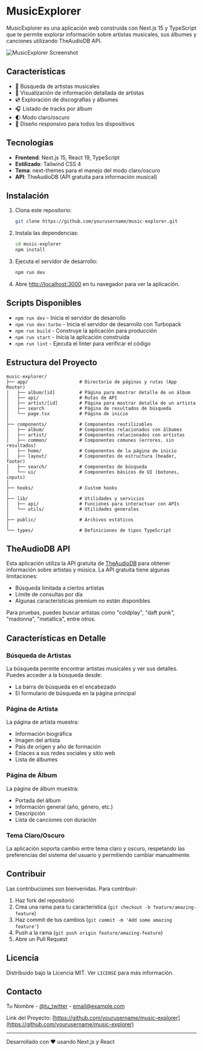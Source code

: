 # MusicExplorer

MusicExplorer es una aplicación web construida con Next.js 15 y TypeScript que te permite explorar información sobre
artistas musicales, sus álbumes y canciones utilizando TheAudioDB API.

![MusicExplorer Screenshot](https://github.com/yourusername/music-explorer/blob/main/public/screenshot.png)

## Características

- 🎵 Búsqueda de artistas musicales
- 🎨 Visualización de información detallada de artistas
- 💿 Exploración de discografías y álbumes
- 🎧 Listado de tracks por álbum
- 🌓 Modo claro/oscuro
- 📱 Diseño responsivo para todos los dispositivos

## Tecnologías

- **Frontend**: Next.js 15, React 19, TypeScript
- **Estilizado**: Tailwind CSS 4
- **Tema**: next-themes para el manejo del modo claro/oscuro
- **API**: TheAudioDB (API gratuita para información musical)

## Instalación

1. Clona este repositorio:
   ```bash
   git clone https://github.com/yourusername/music-explorer.git
   ```

2. Instala las dependencias:
   ```bash
   cd music-explorer
   npm install
   ```

3. Ejecuta el servidor de desarrollo:
   ```bash
   npm run dev
   ```

4. Abre [http://localhost:3000](http://localhost:3000) en tu navegador para ver la aplicación.

## Scripts Disponibles

- `npm run dev` - Inicia el servidor de desarrollo
- `npm run dev:turbo` - Inicia el servidor de desarrollo con Turbopack
- `npm run build` - Construye la aplicación para producción
- `npm run start` - Inicia la aplicación construida
- `npm run lint` - Ejecuta el linter para verificar el código

## Estructura del Proyecto

```
music-explorer/
├── app/                   # Directorio de páginas y rutas (App Router)
│   ├── album/[id]         # Página para mostrar detalle de un álbum
│   ├── api/               # Rutas de API
│   ├── artist/[id]        # Página para mostrar detalle de un artista
│   ├── search             # Página de resultados de búsqueda
│   └── page.tsx           # Página de inicio
│
├── components/            # Componentes reutilizables
│   ├── album/             # Componentes relacionados con álbumes
│   ├── artist/            # Componentes relacionados con artistas
│   ├── common/            # Componentes comunes (errores, sin resultados)
│   ├── home/              # Componentes de la página de inicio
│   ├── layout/            # Componentes de estructura (header, footer)
│   ├── search/            # Componentes de búsqueda
│   └── ui/                # Componentes básicos de UI (botones, inputs)
│
├── hooks/                 # Custom hooks
│
├── lib/                   # Utilidades y servicios
│   ├── api/               # Funciones para interactuar con APIs
│   └── utils/             # Utilidades generales
│
├── public/                # Archivos estáticos
│
└── types/                 # Definiciones de tipos TypeScript
```

## TheAudioDB API

Esta aplicación utiliza la API gratuita de [TheAudioDB](https://www.theaudiodb.com/api_guide.php) para obtener
información sobre artistas y música. La API gratuita tiene algunas limitaciones:

- Búsqueda limitada a ciertos artistas
- Límite de consultas por día
- Algunas características premium no están disponibles

Para pruebas, puedes buscar artistas como "coldplay", "daft punk", "madonna", "metallica", entre otros.

## Características en Detalle

### Búsqueda de Artistas

La búsqueda permite encontrar artistas musicales y ver sus detalles. Puedes acceder a la búsqueda desde:

- La barra de búsqueda en el encabezado
- El formulario de búsqueda en la página principal

### Página de Artista

La página de artista muestra:

- Información biográfica
- Imagen del artista
- País de origen y año de formación
- Enlaces a sus redes sociales y sitio web
- Lista de álbumes

### Página de Álbum

La página de álbum muestra:

- Portada del álbum
- Información general (año, género, etc.)
- Descripción
- Lista de canciones con duración

### Tema Claro/Oscuro

La aplicación soporta cambio entre tema claro y oscuro, respetando las preferencias del sistema del usuario y
permitiendo cambiar manualmente.

## Contribuir

Las contribuciones son bienvenidas. Para contribuir:

1. Haz fork del repositorio
2. Crea una rama para tu característica (`git checkout -b feature/amazing-feature`)
3. Haz commit de tus cambios (`git commit -m 'Add some amazing feature'`)
4. Push a la rama (`git push origin feature/amazing-feature`)
5. Abre un Pull Request

## Licencia

Distribuido bajo la Licencia MIT. Ver `LICENSE` para más información.

## Contacto

Tu Nombre - [@tu_twitter](https://twitter.com/tu_twitter) - email@example.com

Link del Proyecto: [https://github.com/yourusername/music-explorer](https://github.com/yourusername/music-explorer)

---

Desarrollado con ❤️ usando Next.js y React